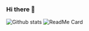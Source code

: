 ### Hi there 👋

<!--
**Awesomewsdm/Awesomewsdm** is a ✨ _special_ ✨ repository because its `README.md` (this file) appears on your GitHub profile.

Here are some ideas to get you started:

- 🔭 I’m currently working on ...
- 🌱 I’m currently learning ...
- 👯 I’m looking to collaborate on ...
- 🤔 I’m looking for help with ...
- 💬 Ask me about ...
- 📫 How to reach me: ...
- 😄 Pronouns: ...
- ⚡ Fun fact: ...
-->

![Github stats](https://github-readme-stats.vercel.app/api?username=Awesomewsdm)
![ReadMe Card](https://github-readme-stats.vercel.app/api/pin/?username=Awesomewsdm&repo=Luckyman-app)
